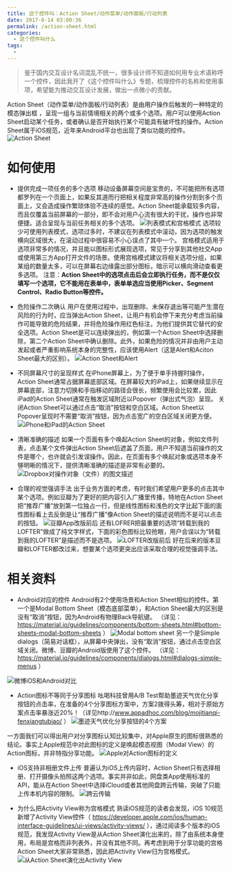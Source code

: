 ```yaml
---
title: 这个控件叫：Action Sheet/动作菜单/动作面板/行动列表
date: 2017-8-14 03:00:36
permalink: /action-sheet.html
categories:
  - 这个控件叫什么
tags:
  - 
---
```


> 鉴于国内交互设计名词混乱不统一，很多设计师不知道如何用专业术语称呼一个控件，因此我开了《这个控件叫什么》专题，梳理控件的名称和使用事项，希望能为推动交互设计发展，做出一点微小的贡献。

Action Sheet（动作菜单/动作面板/行动列表）是由用户操作后触发的一种特定的模态弹出框 ，呈现一组与当前情境相关的两个或多个选项。用户可以使用Action Sheet启动某个任务，或者确认是否开始执行某个可能具有破坏性的操作。Action Sheet属于iOS规范，近年来Android平台也出现了类似功能的控件。
![Action Sheet](http://pic.ftium4.com/1240-20201226030139944.png)

<!-- more -->

# 如何使用

- 提供完成一项任务的多个选项
移动设备屏幕空间是宝贵的，不可能把所有选项都罗列在一个页面上，如果反其道而行把相关程度非常高的操作分割到多个页面上，又会造成操作繁琐体验不连续的感觉。Action Sheet能承载较多内容，而且仅覆盖当前屏幕的一部分，即不会对用户心流有很大的干扰，操作也非常便捷。适合呈现与当前任务相关的多个选项。
![列表模式和宫格模式](http://pic.ftium4.com/1240-20201226030144154.png)
选项较少可使用列表模式，选项过多时，不建议在列表模式中滚动，因为选项的触发横向区域很大，在滚动过程中很容易不小心误点了其中一个。
宫格模式适用于选项非常多的情况，并且能以图标形式展现选项，常见于分享到其他社交App或使用第三方App打开文件的场景。使用宫格模式建议将相关选项分组，如果某组的数量太多，可以在屏幕右边缘露出部分图标，暗示可以横向滑动查看更多选项。
注意：**Action Sheet中的选项点击后会立即执行任务，而不是仅仅填写一个选项，它不能用在表单中，表单单选应当使用Picker、Segment Control、Radio Button等控件。**





- 危险操作二次确认
用户在使用过程中，出现删除、未保存退出等可能产生潜在风险的行为时，应当弹出Action Sheet，让用户有机会停下来充分考虑当前操作可能导致的危险结果，并将危险操作用红色标注，为他们提供其它替代的安全选项。Action Sheet是可以连续弹出的，例如第一个Action Sheet中选择删除，第二个Action Sheet中确认删除。此外，如果危险的情况并非由用户主动发起或者严重影响系统本身的完整性，应该使用Alert（这是Alert和Aciton Sheet最大的区别）。
![Action Sheet和Alert](http://pic.ftium4.com/1240-20201226030150051.png)


- 不同屏幕尺寸的呈现样式
在iPhone屏幕上，为了便于单手持握时操作，Action Sheet通常占据屏幕底部区域。在屏幕较大的iPad上，如果继续显示在屏幕底部，注意力切换和手指移动的路径会很长，频繁使用会比较累，因此iPad的Action Sheet通常在触发区域附近以Popover（弹出式气泡）呈现。
关闭Action Sheet可以通过点击“取消”按钮和空白区域。Action Sheet以Popover呈现时不需要“取消”按钮，因为点击宽广的空白区域关闭更方便。
![iPhone和iPad的Action Sheet](http://pic.ftium4.com/1240-20201226030154836.png)

- 清晰准确的描述
如果一个页面有多个唤起Action Sheet的对象，例如文件列表，点击某个文件弹出Action Sheet后遮盖了页面，用户不知道当前操作的文件是哪个，也许就会引发误操作。因此，在页面有多个唤起对象或选项本身不够明晰的情况下，提供清晰准确的描述是非常有必要的。
![Dropbox对操作对象（文件）的图文描述](http://pic.ftium4.com/1240-20201226030158898.png)

- 合理的视觉强调手法
出于业务方面的考虑，有时我们希望用户更多的点击其中某个选项。例如豆瓣为了更好的把内容引入广播里传播，特地在Action Sheet把“推荐广播”放到第一位独占一行，但是线性图标和浅色的文字比起下面的面性图标看上去反倒是让“推荐广播”像Action Sheet的描述说明而不是可以点击的按钮。
![豆瓣App改版前后](http://pic.ftium4.com/1240-20201226030203038.png)
还有LOFRER把最重要的选项“转载到我的LOFTER”做成了纯文字样式，下面的彩色图标比较抢眼，用户会误以为“转载到我的LOFTER”是描述而不是选项。
![LOFTER改版前后](http://pic.ftium4.com/1240-20201226030206876.png)
好在后来的版本豆瓣和LOFTER都改过来，想要某个选项更突出应该采取合理的视觉强调手法。



# 相关资料

- Android对应的控件
Android有2个使用场景和Action Sheet相似的控件。第一个是Modal Bottom Sheet（模态底部菜单），和Action Sheet最大的区别是没有“取消”按钮，因为Android有物理Back导航键。
（详见：https://material.io/guidelines/components/bottom-sheets.html#bottom-sheets-modal-bottom-sheets  ）
![Modal bottom sheet](http://pic.ftium4.com/1240-20201226030210529.png)
另一个是Simple dialogs（简易对话框），从屏幕中央弹出，没有“取消”按钮，通过点击空白区域关闭。微博、豆瓣的Android版使用了这个控件。
（详见：https://material.io/guidelines/components/dialogs.html#dialogs-simple-menus ）

![微博iOS和Android对比](http://pic.ftium4.com/1240-20201226030217311.png)

- Action图标不等同于分享图标
吆喝科技曾用A/B Test帮助墨迹天气优化分享按钮的点击率，在准备的4个分享图标方案中，方案2拨得头筹，相对于原始方案点击率暴涨近20%！（详见http://www.appadhoc.com/blog/mojitianqi-fenxiangtubiao/  ）
![墨迹天气优化分享按钮的4个方案](http://pic.ftium4.com/1240-20201226030222111.png)

一方面我们可以得出用户对分享图标认知比较集中，对Apple原生的图标很熟悉的结论。事实上Apple规范中对此图标的定义是唤起模态视图（Modal View）的Action图标，并非特指分享功能。
![Apple对Action图标的定义](http://pic.ftium4.com/1240-20201226030225427.png)

- iOS支持非相册文件上传
普遍认为iOS上传内容时，Action Sheet只有选择相册、打开摄像头拍照这两个选项。事实并非如此，网盘类App使用标准的API，能从在Action Sheet中选择iCloud或者其他网盘跨云传输，突破了只能上传本机内容的限制。
![跨云传输](http://pic.ftium4.com/1240-20201226030228469.png)


- 为什么把Activity View称为宫格模式
熟读iOS规范的读者会发现，iOS 10规范新增了Activity View控件（ https://developer.apple.com/ios/human-interface-guidelines/ui-views/activity-views/ ），通过阅读多个版本的iOS规范，我发现Activity View是从Action Sheet演化出来的，除了由系统本身使用，布局是宫格而非列表外，并没有其他不同。再考虑到用于分享功能的宫格Action Sheet大家非常熟悉，因此把Activity View归为宫格模式。
![从Action Sheet演化出Activity View](http://pic.ftium4.com/1240-20201226030232662.png)